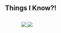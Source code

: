 

<!-- Technologies -->
<div id="user-content-toc">
  <ul align="center">
    <summary><h2 style="display: inline-block">Things I Know?! </h2></summary>
  </ul>
</div>
<p align="center">
  <a href="https://skillicons.dev">
    <img src="https://skillicons.dev/icons?i=c,cpp,cs,html,css,js,ts,docker,git,kubernetes,mongodb,postman"  />
    <img src="https://skillicons.dev/icons?i=aws,java,mysql,nodejs,py,tensorflow,pytorch,linux,github,githubactions,react,threejs" />
  </a>
</p>

